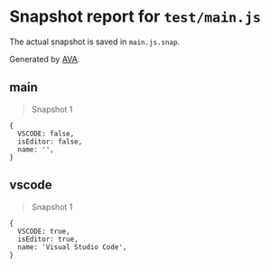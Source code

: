 # Snapshot report for `test/main.js`

The actual snapshot is saved in `main.js.snap`.

Generated by [AVA](https://avajs.dev).

## main

> Snapshot 1

    {
      VSCODE: false,
      isEditor: false,
      name: '',
    }

## vscode

> Snapshot 1

    {
      VSCODE: true,
      isEditor: true,
      name: 'Visual Studio Code',
    }
